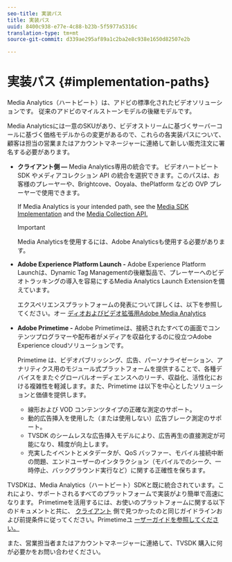 ```yaml
---
seo-title: 実装パス
title: 実装パス
uuid: 8400c938-e77e-4c88-b23b-5f5977a5316c
translation-type: tm+mt
source-git-commit: d339ae295af89a1c2ba2e8c938e1650d82507e2b

---
```



# 実装パス {#implementation-paths}

Media Analytics（ハートビート）は、アドビの標準化されたビデオソリューションです。 従来のアドビのマイルストーンモデルの後継モデルです。

Media Analyticsには一意のSKUがあり、ビデオストリームに基づくサーバーコールに基づく価格モデルからの変更があるので、これらの各実装パスについて、顧客は担当の営業またはアカウントマネージャーに連絡して新しい販売注文に署名する必要があります。

* **クライアント側 —** Media Analytics専用の統合です。 ビデオハートビート SDK やメディアコレクション API の統合を選択できます。このパスは、お客様のプレーヤーや、Brightcove、Ooyala、thePlatform などの OVP プレーヤーで使用できます。

   If Media Analytics is your intended path, see the [Media SDK Implementation](/help/sdk-implement/setup/setup-overview.md) and the [Media Collection API.](/help/media-collection-api/mc-api-overview.md)

   >[!IMPORTANT]
   >
   >Media Analyticsを使用するには、Adobe Analyticsも使用する必要があります。

* **Adobe Experience Platform Launch -** Adobe Experience Platform Launchは、Dynamic Tag Managementの後継製品で、プレーヤーへのビデオトラッキングの導入を容易にするMedia Analytics Launch Extensionを備えています。

   エクスペリエンスプラットフォームの発表について詳しくは、以下を参照してください。オー [ディオおよびビデオ拡張用Adobe Media Analytics](https://docs.adobe.com/content/help/en/launch/using/extensions-ref/adobe-extension/media-analytics-extension/overview.html)
* **Adobe Primetime -** Adobe Primetimeは、接続されたすべての画面でコンテンツプログラマーや配布者がメディアを収益化するのに役立つAdobe Experience cloudソリューションです。

   Primetime は、ビデオパブリッシング、広告、パーソナライゼーション、アナリティクス用のモジュール式プラットフォームを提供することで、各種デバイスをまたぐグローバルオーディエンスへのリーチ、収益化、活性化における複雑性を軽減します。また、Primetime は以下を中心としたソリューションと価値を提供します。

   * 線形および VOD コンテンツタイプの正確な測定のサポート。
   * 動的広告挿入を使用した（または使用しない）広告ブレーク測定のサポート。
   * TVSDK のシームレスな広告挿入モデルにより、広告再生の直接測定が可能になり、精度が向上します。
   * 充実したイベントとメタデータが、QoS バッファー、モバイル接続中断の問題、エンドユーザーのインタラクション（モバイルでのシーク、一時停止、バックグラウンド実行など）に関する正確性を保ちます。
<!--
   * Integrated support for Nielsen DTVR (linear) with ID3 metadata and DCR with CMS metadata.
-->

TVSDKは、Media Analytics（ハートビート）SDKと既に統合されています。これにより、サポートされるすべてのプラットフォームで実装がより簡単で高速になります。 <!--Primetime also supports the partnership with Nielsen.--> Primetimeを活用するには、お使いのプラットフォームに関する以下のドキュメントと共に、 [クライアント](/help/intro-to-ava/implementation-paths/client-side-path.md) 側で見つかったのと同じガイドラインおよび前提条件に従ってください。Primetimeユ [ーザーガイドを参照してください。](https://helpx.adobe.com/primetime/user-guide.html)

また、営業担当者またはアカウントマネージャーに連絡して、TVSDK 購入に何が必要かをお問い合わせください。
